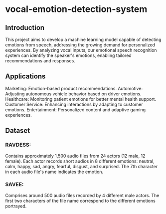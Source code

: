 # vocal-emotion-detection-system
## Introduction

This project aims to develop a machine learning model capable of detecting emotions from speech, addressing the growing demand for personalized experiences. By analyzing vocal inputs, our emotional speech recognition system can identify the speaker's emotions, enabling tailored recommendations and responses.

## Applications

Marketing: Emotion-based product recommendations.
Automotive: Adjusting autonomous vehicle behavior based on driver emotions.
Healthcare: Monitoring patient emotions for better mental health support.
Customer Service: Enhancing interactions by adapting to customer emotions.
Entertainment: Personalized content and adaptive gaming experiences.

## Dataset

### RAVDESS:

Contains approximately 1,500 audio files from 24 actors (12 male, 12 female).
Each actor records short audios in 8 different emotions: neutral, calm, happy, sad, angry, fearful, disgust, and surprised.
The 7th character in each audio file's name indicates the emotion.

### SAVEE:

Comprises around 500 audio files recorded by 4 different male actors.
The first two characters of the file name correspond to the different emotions portrayed.


